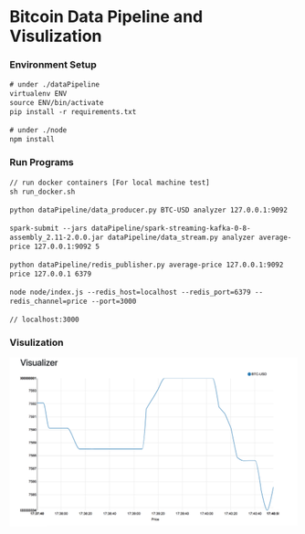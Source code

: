 
# Bitcoin Data Pipeline and Visulization


### Environment Setup
```
# under ./dataPipeline
virtualenv ENV
source ENV/bin/activate
pip install -r requirements.txt

# under ./node
npm install
```

### Run Programs
```
// run docker containers [For local machine test]
sh run_docker.sh

python dataPipeline/data_producer.py BTC-USD analyzer 127.0.0.1:9092

spark-submit --jars dataPipeline/spark-streaming-kafka-0-8-assembly_2.11-2.0.0.jar dataPipeline/data_stream.py analyzer average-price 127.0.0.1:9092 5

python dataPipeline/redis_publisher.py average-price 127.0.0.1:9092 price 127.0.0.1 6379

node node/index.js --redis_host=localhost --redis_port=6379 --redis_channel=price --port=3000

// localhost:3000
```


### Visulization
![Visulization](visualization.png)

